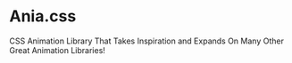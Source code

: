 # Ania.css
CSS Animation Library That Takes Inspiration and Expands On Many Other Great Animation Libraries!
